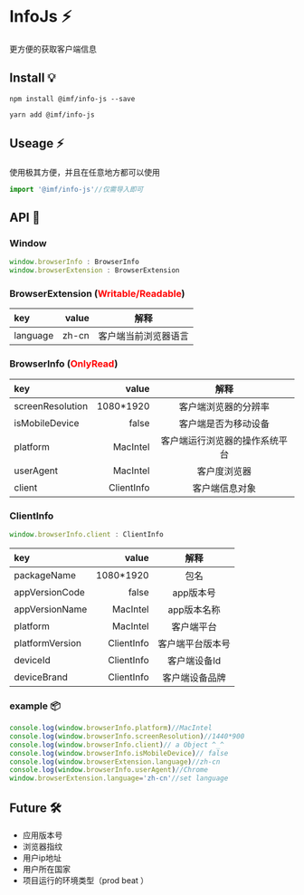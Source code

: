 # InfoJs ⚡
更方便的获取客户端信息

## Install 💡
```shell
npm install @imf/info-js --save

yarn add @imf/info-js
```

## Useage ⚡️

#### 
使用极其方便，并且在任意地方都可以使用
```ts
import '@imf/info-js'//仅需导入即可
```
## API 🍉

### Window

```typescript
window.browserInfo : BrowserInfo
window.browserExtension : BrowserExtension
```


### BrowserExtension  (<font color=red>Writable/Readable</font>)
| key | value | 解释 |
| :-----| ----: | :----: |
| language | zh-cn |客户端当前浏览器语言  |

### BrowserInfo (<font color=red>OnlyRead</font>)
| key | value | 解释 |
| :-----| ----: | :----: |
| screenResolution | 1080*1920 | 客户端浏览器的分辨率 |
| isMobileDevice | false| 客户端是否为移动设备 |
| platform | MacIntel | 客户端运行浏览器的操作系统平台 |
| userAgent | MacIntel | 客户度浏览器 |
| client | ClientInfo | 客户端信息对象 |

### ClientInfo

```ts
window.browserInfo.client : ClientInfo
```
| key | value | 解释 |
| :-----| ----: | :----: |
| packageName | 1080*1920 | 包名 |
| appVersionCode | false| app版本号 |
| appVersionName | MacIntel | app版本名称 |
| platform | MacIntel | 客户端平台 |
| platformVersion | ClientInfo | 客户端平台版本号 |
| deviceId | ClientInfo | 客户端设备Id |
| deviceBrand | ClientInfo | 客户端设备品牌 |



### example 📦
```ts
console.log(window.browserInfo.platform)//MacIntel
console.log(window.browserInfo.screenResolution)//1440*900
console.log(window.browserInfo.client)// a Object ^_^
console.log(window.browserInfo.isMobileDevice)// false
console.log(window.browserExtension.language)//zh-cn
console.log(window.browserInfo.userAgent)//Chrome
window.browserExtension.language='zh-cn'//set language
```
## Future 🛠️
* 应用版本号
* 浏览器指纹
* 用户ip地址
* 用户所在国家
* 项目运行的环境类型（prod beat ）
